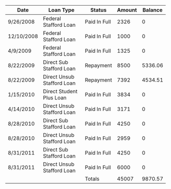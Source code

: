 
| Date	     | Loan Type                  | Status	     | Amount | Balance |
|------------|----------------------------|--------------|--------|---------|
| 9/26/2008	 | Federal Stafford Loan      | Paid In Full | 2326   | 0       |
| 12/10/2008 | Federal Stafford Loan      | Paid In Full | 1000	  | 0       |
| 4/9/2009	 | Federal Stafford Loan      | Paid In Full | 1325	  | 0       |
| 8/22/2009	 | Direct Sub Stafford Loan   | Repayment    | 8500	  | 5336.06 |
| 8/22/2009	 | Direct Unsub Stafford Loan | Repayment    | 7392	  | 4534.51 |
| 1/15/2010	 | Direct Student Plus Loan   | Paid In Full | 3834	  | 0       |
| 4/14/2010	 | Direct Unsub Stafford Loan | Paid In Full | 3171	  | 0       |
| 8/28/2010	 | Direct Sub Stafford Loan   | Paid In Full | 4250	  | 0       |
| 8/28/2010	 | Direct Unsub Stafford Loan | Paid In Full | 2959	  | 0       |
| 8/31/2011	 | Direct Sub Stafford Loan   | Paid In Full | 4250	  | 0       |
| 8/31/2011	 | Direct Unsub Stafford Loan | Paid In Full | 6000	  | 0       |
|            |			                      | Totals       | 45007  | 9870.57 |
